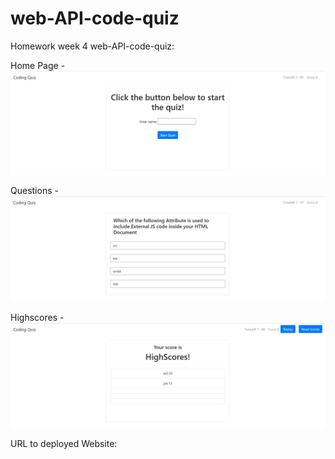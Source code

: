 # web-API-code-quiz
Homework week 4 web-API-code-quiz: 



Home Page - 
![Alt text](/assets/screenshots/home-page.JPG?raw=true "home-page")

Questions - 
![Alt text](/assets/screenshots/Questions.JPG?raw=true "Questions")

Highscores - 
![Alt text](/assets/screenshots/Highscores.JPG?raw=true "Highscores")


URL to deployed Website:

